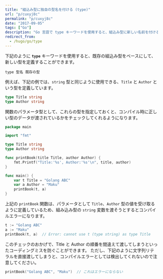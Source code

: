 ```yaml
---
title: "組込み型に独自の型名を付ける (type)"
url: "p/cuxyj8c"
permalink: "p/cuxyj8c"
date: "2017-09-05"
tags: ["Go"]
description: "Go 言語で type キーワードを使用すると、組込み型に新しい名前を付けることができます。これは単なるエイリアスではなく、新しい型として区別されるので、コンパイル時の型チェックの対象となり、コーディングミスを減らすことができます。"
redirect_from:
  - /hugo/go/type
---
```


下記のように __`type`__ キーワードを使用すると、既存の組込み型をベースにして、新しい型を定義することができます。

```
type 型名 既存の型
```

例えば、下記の例では、`string` 型と同じように使用できる、`Title` と `Author` という型を定義しています。

```go
type Title string
type Author string
```

関数のパラメータ型として、これらの型を指定しておくと、コンパイル時に正しい型のデータが渡されているかをチェックしてくれるようになります。

```go
package main

import "fmt"

type Title string
type Author string

func printBook(title Title, author Author) {
	fmt.Printf("Title:'%s', Author:'%s'\n", title, author)
}

func main() {
	var t Title = "Golang ABC"
	var a Author = "Maku"
	printBook(t, a)
}
```

上記の `printBook` 関数は、パラメータとして `Title`、`Author` 型の値を受け取るように定義しているため、組み込み型の `string` 変数を渡そうとするとコンパイルエラーになります。

```go
t := "Golang ABC"
a := "Maku"
printBook(t, a)  // Error: cannot use t (type string) as type Title
```

このチェックのおかげで、Title と Author の順番を間違えて渡してしまうといったコーディングミスを防ぐことができます。
ただし、下記のように文字列リテラルを直接渡してしまうと、コンパイルエラーとしては検出してくれないので注意してください。

```go
printBook("Golang ABC", "Maku")  // これはエラーにならない
```


